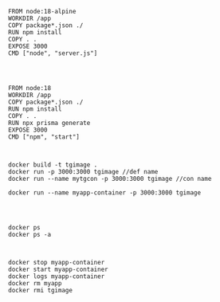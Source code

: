             FROM node:18-alpine
            WORKDIR /app
            COPY package*.json ./
            RUN npm install
            COPY . .
            EXPOSE 3000
            CMD ["node", "server.js"]




            FROM node:18
            WORKDIR /app
            COPY package*.json ./
            RUN npm install
            COPY . .
            RUN npx prisma generate
            EXPOSE 3000
            CMD ["npm", "start"]


            
            docker build -t tgimage .
            docker run -p 3000:3000 tgimage //def name
            docker run --name mytgcon -p 3000:3000 tgimage //con name
            
            docker run --name myapp-container -p 3000:3000 tgimage




            docker ps
            docker ps -a
            
            
            
            docker stop myapp-container
            docker start myapp-container
            docker logs myapp-container
            docker rm myapp
            docker rmi tgimage




            
